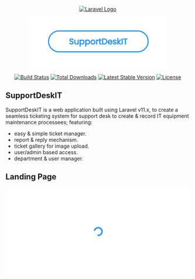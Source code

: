 <p align="center"><a href="https://laravel.com" target="_blank"><img src="https://raw.githubusercontent.com/laravel/art/master/logo-lockup/5%20SVG/2%20CMYK/1%20Full%20Color/laravel-logolockup-cmyk-red.svg" width="400" alt="Laravel Logo"></a></p>

<p align="center"><img src="https://github.com/zF-9/SupportDeskIT/blob/main/public/SupportDeskIT.gif"/></p>

<p align="center">
<a href="https://github.com/laravel/framework/actions"><img src="https://github.com/laravel/framework/workflows/tests/badge.svg" alt="Build Status"></a>
<a href="https://packagist.org/packages/laravel/framework"><img src="https://img.shields.io/packagist/dt/laravel/framework" alt="Total Downloads"></a>
<a href="https://packagist.org/packages/laravel/framework"><img src="https://img.shields.io/packagist/v/laravel/framework" alt="Latest Stable Version"></a>
<a href="https://packagist.org/packages/laravel/framework"><img src="https://img.shields.io/packagist/l/laravel/framework" alt="License"></a>
</p>

## SupportDeskIT

SupportDeskIT is a web application built using Laravel v11.x, to create a seamless ticketing system for support desk to create & record IT equipment maintenance processees; featuring:

- easy & simple ticket manager.
- report & reply mechanism.
- ticket gallery for image upload.
- user/admin based access.
- department & user manager.


## Landing Page

<img src="https://github.com/zF-9/SupportDeskIT/blob/main/public/SupportDeskIT_homepage.gif"/>


